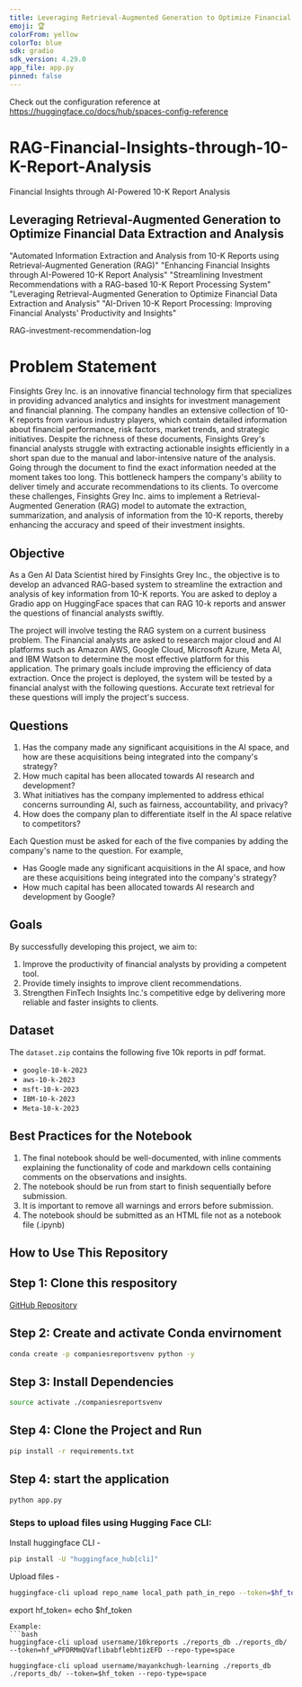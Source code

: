 ```yaml
---
title: Leveraging Retrieval-Augmented Generation to Optimize Financial Data Extraction and Analysis
emoji: 🏆
colorFrom: yellow
colorTo: blue
sdk: gradio
sdk_version: 4.29.0
app_file: app.py
pinned: false
---
```


Check out the configuration reference at https://huggingface.co/docs/hub/spaces-config-reference

# RAG-Financial-Insights-through-10-K-Report-Analysis
Financial Insights through AI-Powered 10-K Report Analysis


## Leveraging Retrieval-Augmented Generation to Optimize Financial Data Extraction and Analysis

"Automated Information Extraction and Analysis from 10-K Reports using Retrieval-Augmented Generation (RAG)"
"Enhancing Financial Insights through AI-Powered 10-K Report Analysis"
"Streamlining Investment Recommendations with a RAG-based 10-K Report Processing System"
"Leveraging Retrieval-Augmented Generation to Optimize Financial Data Extraction and Analysis"
"AI-Driven 10-K Report Processing: Improving Financial Analysts' Productivity and Insights"

RAG-investment-recommendation-log

# Problem Statement

Finsights Grey Inc. is an innovative financial technology firm that specializes in providing advanced analytics and insights for investment management and financial planning. The company handles an extensive collection of 10-K reports from various industry players, which contain detailed information about financial performance, risk factors, market trends, and strategic initiatives. Despite the richness of these documents, Finsights Grey's financial analysts struggle with extracting actionable insights efficiently in a short span due to the manual and labor-intensive nature of the analysis. Going through the document to find the exact information needed at the moment takes too long. This bottleneck hampers the company's ability to deliver timely and accurate recommendations to its clients. To overcome these challenges, Finsights Grey Inc. aims to implement a Retrieval-Augmented Generation (RAG) model to automate the extraction, summarization, and analysis of information from the 10-K reports, thereby enhancing the accuracy and speed of their investment insights.

## Objective

As a Gen AI Data Scientist hired by Finsights Grey Inc., the objective is to develop an advanced RAG-based system to streamline the extraction and analysis of key information from 10-K reports. You are asked to deploy a Gradio app on HuggingFace spaces that can RAG 10-k reports and answer the questions of financial analysts swiftly.

The project will involve testing the RAG system on a current business problem. The Financial analysts are asked to research major cloud and AI platforms such as Amazon AWS, Google Cloud, Microsoft Azure, Meta AI, and IBM Watson to determine the most effective platform for this application. The primary goals include improving the efficiency of data extraction. Once the project is deployed, the system will be tested by a financial analyst with the following questions. Accurate text retrieval for these questions will imply the project's success.

## Questions

1. Has the company made any significant acquisitions in the AI space, and how are these acquisitions being integrated into the company's strategy?
2. How much capital has been allocated towards AI research and development?
3. What initiatives has the company implemented to address ethical concerns surrounding AI, such as fairness, accountability, and privacy?
4. How does the company plan to differentiate itself in the AI space relative to competitors?

Each Question must be asked for each of the five companies by adding the company's name to the question. For example,

- Has Google made any significant acquisitions in the AI space, and how are these acquisitions being integrated into the company's strategy?
- How much capital has been allocated towards AI research and development by Google?

## Goals

By successfully developing this project, we aim to:

1. Improve the productivity of financial analysts by providing a competent tool.
2. Provide timely insights to improve client recommendations.
3. Strengthen FinTech Insights Inc.'s competitive edge by delivering more reliable and faster insights to clients.

## Dataset

The `dataset.zip` contains the following five 10k reports in pdf format.

- `google-10-k-2023`
- `aws-10-k-2023`
- `msft-10-k-2023`
- `IBM-10-k-2023`
- `Meta-10-k-2023`

## Best Practices for the Notebook

1. The final notebook should be well-documented, with inline comments explaining the functionality of code and markdown cells containing comments on the observations and insights.
2. The notebook should be run from start to finish sequentially before submission.
3. It is important to remove all warnings and errors before submission.
4. The notebook should be submitted as an HTML file not as a notebook file (.ipynb)


## How to Use This Repository

## Step 1: Clone this respository

[GitHub Repository](https://github.com/mayankchugh-learning/)

## Step 2: Create and activate Conda envirnoment

```bash
conda create -p companiesreportsvenv python -y
```

## Step 3: Install Dependencies

```bash
source activate ./companiesreportsvenv
```
## Step 4: Clone the Project and Run

```bash
pip install -r requirements.txt
```
## Step 4: start the application

```bash
python app.py
```


### Steps to upload files using Hugging Face CLI:
Install huggingface CLI - 
```bash
pip install -U "huggingface_hub[cli]"
```
Upload files - 
```bash
huggingface-cli upload repo_name local_path path_in_repo --token=$hf_token --repo-type=space
```
export hf_token=<KEY>
echo $hf_token
```
Example: 
```bash
huggingface-cli upload username/10kreports ./reports_db ./reports_db/ --token=hf_wPFDRMmQVaflibabflebhtizEFD --repo-type=space

huggingface-cli upload username/mayankchugh-learning ./reports_db ./reports_db/ --token=$hf_token --repo-type=space

```